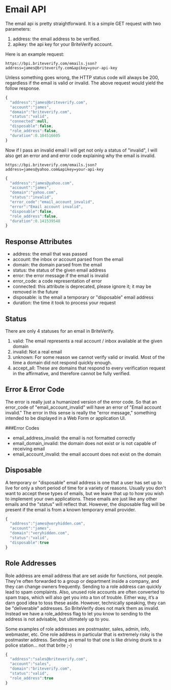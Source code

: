 Email API
=========

The email api is pretty straightforward. It is a simple GET request with two parameters:

1. address: the email address to be verified.
2. apikey: the api key for your BriteVerify account.

Here is an example request:

```text
https://bpi.briteverify.com/emails.json?address=james@briteverify.com&apikey=your-api-key
```

Unless something goes wrong, the HTTP status code will always be 200, regardless if the email is valid or invalid. The above request would yield the follow response.
```Javascript
{
  "address":"james@briteverify.com",
  "account":"james",
  "domain":"briteverify.com",
  "status":"valid",
  "connected":null,
  "disposable":false,
  "role_address":false,
  "duration":0.104516605
}
```

Now if I pass an invalid email I will get not only a status of "invalid", I will also get an error and and error code explaining why the email is invalid. 

```text
https://bpi.briteverify.com/emails.json?address=james@yahoo.com&apikey=your-api-key
```

```Javascript
{
  "address":"james@yahoo.com",
  "account":"james",
  "domain":"yahoo.com",
  "status":"invalid",
  "error_code":"email_account_invalid",
  "error":"Email account invalid",
  "disposable":false,
  "role_address":false,
  "duration":0.141539548
}
```

Response Attributes
-------------------

* address: the email that was passed
* account: the inbox or account parsed from the email
* domain: the domain parsed from the email
* status: the status of the given email address
* error: the error message if the email is invalid
* error_code: a code representation of error
* connected: this attribute is deprecated, please ignore it; it may be removed in the future
* disposable: is the email a temporary or "disposable" email address
* duration: the time it took to process your request

Status
-----

There are only 4 statuses for an email in BriteVerify.

1. valid: The email represents a real account / inbox available at the given domain
2. invalid: Not a real email 
3. unknown: For some reason we cannot verify valid or invalid. Most of the time a domain did not respond quickly enough.
4. accept_all: These are domains that respond to every verification request in the affirmative, and therefore cannot be fully verified.

Error & Error Code
------------------

The error is really just a humanized version of the error code. So that an error_code of "email_account_invalid" will have an error of "Email account invalid." The error in this sense is really the "error message," something intended to be displayed in a Web Form or application UI.

###Error Codes

* email_address_invalid: the email is not formatted correctly
* email_domain_invalid: the domain does not exist or is not capable of receiving email
* email_account_invalid: the email account does not exist on the domain


Disposable
----------

A temporary or "disposable" email address is one that a user has set up to live for only a short period of time for a variety of reasons. Usually you don't want to accept these types of emails, but we leave that up to how you wish to implement your own applications. These emails are just like any other emails and the "status" will reflect that. However, the disposable flag will be present if the email is from a known temporary email provider.

```Javascript
{
  "address":"james@veryhidden.com",
  "account":"james",
  "domain":"veryhidden.com",
  "status":"valid",
  "disposable":true
}
```

Role Addresses
--------------

Role address are email address that are set aside for functions, not people. They’re often forwarded to a group or department inside a company, and they can change owners frequently.  Sending to a role address can quickly lead to spam complaints. Also, unused role accounts are often converted to spam traps, which will also get you into a ton of trouble. Either way, it’s a darn good idea to toss these aside. However, technically speaking, they can be "deliverable" addresses. So BriteVerify does not mark them as invalid. Instead we have a role_address flag to let you know to sending to the address is not advisable, but ultimately up to you. 

Some examples of role addresses are postmaster, sales, admin, info, webmaster, etc. One role address in particular that is extremely risky is the postmaster address. Sending an email to that one is like driving drunk to a police station... not that brite ;-)

```Javascript
{
  "address":"sales@briteverify.com",
  "account":"sales",
  "domain":"briteverify.com",
  "status":"valid",
  "role_address":true
}
```


